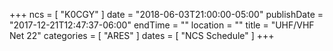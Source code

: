 +++
ncs = [ "K0CGY" ]
date = "2018-06-03T21:00:00-05:00"
publishDate = "2017-12-21T12:47:37-06:00"
endTime = ""
location = ""
title = "UHF/VHF Net 22"
categories = [ "ARES" ]
dates = [ "NCS Schedule" ]
+++
